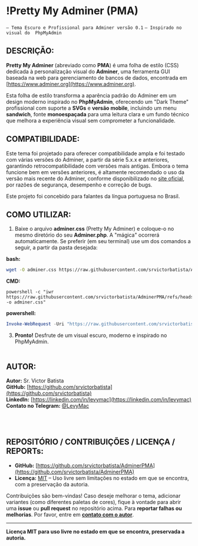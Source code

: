 
# !Pretty My Adminer (PMA) 
`` – Tema Escuro e Profissional para Adminer versão 0.1 ``
`` – Inspirado no visual do  PhpMyAdmin ``

## DESCRIÇÃO:

**Pretty My Adminer** (abreviado como **PMA**) é uma folha de estilo (CSS) dedicada à personalização visual do **Adminer**, uma ferramenta GUI baseada na web para gerenciamento de bancos de dados, encontrada em [https://www.adminer.org](https://www.adminer.org).

Esta folha de estilo transforma a aparência padrão do Adminer em um design moderno inspirado no **PhpMyAdmin**, oferecendo um "Dark Theme" profissional com suporte a **SVGs** e **versão mobile**, incluindo um menu **sandwich**, fonte **monoespaçada** para uma leitura clara e um fundo técnico que melhora a experiência visual sem comprometer a funcionalidade.

## COMPATIBILIDADE:

Este tema foi projetado para oferecer compatibilidade ampla e foi testado com várias versões do Adminer, a partir da série 5.x.x e anteriores, garantindo retrocompatibilidade com versões mais antigas. Embora o tema funcione bem em versões anteriores, é altamente recomendado o uso da versão mais recente do Adminer, conforme disponibilizado no [site oficial](https://www.adminer.org), por razões de segurança, desempenho e correção de bugs.

Este projeto foi concebido para falantes da língua portuguesa no Brasil.

## COMO UTILIZAR:

1. Baixe o arquivo **adminer.css** (Pretty My Adminer) e coloque-o no mesmo diretório do seu **Adminer.php**. A "mágica" ocorrerá automaticamente. Se preferir (em seu terminal) use um dos comandos a seguir, a partir da pasta desejada:

**bash:**
```bash
wget -O adminer.css https://raw.githubusercontent.com/srvictorbatista/AdminerPMA/refs/heads/main/adminer.css
```
**CMD:**
```CMD
powershell -c "iwr https://raw.githubusercontent.com/srvictorbatista/AdminerPMA/refs/heads/main/adminer.css -o adminer.css"
```

**powershell:** 
```powershell
Invoke-WebRequest -Uri "https://raw.githubusercontent.com/srvictorbatista/AdminerPMA/refs/heads/main/adminer.css" -OutFile "adminer.css"
```


3. **Pronto!** Desfrute de um visual escuro, moderno e inspirado no PhpMyAdmin.
<br> &nbsp; 
## AUTOR:

**Autor:** Sr. Victor Batista  
**GitHub:** [https://github.com/srvictorbatista](https://github.com/srvictorbatista)  
**LinkedIn:** [https://linkedin.com/in/levymac](https://linkedin.com/in/levymac)  
**Contato no Telegram:** [@LevyMac](https://t.me/levymac)

<br> &nbsp;
## REPOSITÓRIO / CONTRIBUIÇÕES / LICENÇA / REPORTs:

- **GitHub:** [https://github.com/srvictorbatista/AdminerPMA](https://github.com/srvictorbatista/AdminerPMA)
- **Licença:** [MIT](https://opensource.org/licenses/MIT) – Uso livre sem limitações no estado em que se encontra, com a preservação da autoria.

Contribuições são bem-vindas! Caso deseje melhorar o tema, adicionar variantes (como diferentes paletas de cores), fique à vontade para abrir uma **issue** ou **pull request** no repositório acima.
Para **reportar falhas ou melhorias**. Por favor, entre em **[contato com o autor](#autor)**. 

---

**Licença MIT para uso livre no estado em que se encontra, preservada a autoria.**

